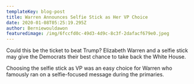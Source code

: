 ```yaml
---
templateKey: blog-post
title: Warren Announces Selfie Stick as Her VP Choice
date: 2020-01-08T05:25:19.295Z
author: Berniewouldawon
featuredimage: /img/6fccfd0c-49d3-4d9c-8c3f-2dafacf679e0.jpeg
---
```

Could this be the ticket to beat Trump? Elizabeth Warren and a selfie stick may give the Democrats their best chance to take back the White House. 

Choosing the selfie stick as VP was an easy choice for Warren who famously ran on a selfie-focused message during the primaries.
